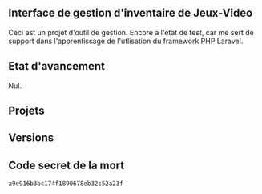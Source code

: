 ## Interface de gestion d'inventaire de Jeux-Video

Ceci est un projet d'outil de gestion.
Encore a l'etat de test, car me sert de support dans l'apprentissage de l'utlisation
du framework PHP Laravel.

## Etat d'avancement

Nul.

## Projets

## Versions

## Code secret de la mort
	a9e916b3bc174f1890678eb32c52a23f
